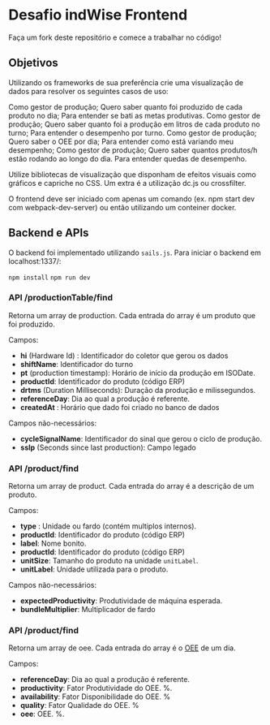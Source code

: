 # Desafio indWise Frontend

Faça um fork deste repositório e comece a trabalhar no código!

## Objetivos

Utilizando os frameworks de sua preferência crie uma visualização de dados para resolver os seguintes casos de uso:

Como gestor de produção; Quero saber quanto foi produzido de cada produto no dia; Para entender se bati as metas produtivas.
Como gestor de produção; Quero saber quanto foi a produção em litros de cada produto no turno; Para entender o desempenho por turno.
Como gestor de produção; Quero saber o OEE por dia; Para entender como está variando meu desempenho;
Como gestor de produção; Quero saber quantos produtos/h estão rodando ao longo do dia. Para entender quedas de desempenho.

Utilize bibliotecas de visualização que disponham de efeitos visuais como gráficos e capriche no CSS. Um extra é a utilização dc.js ou crossfilter.

O frontend deve ser iniciado com apenas um comando (ex. npm start dev com webpack-dev-server) ou então utilizando um conteiner docker.

## Backend e APIs

O backend foi implementado utilizando `sails.js`. Para iniciar o backend em localhost:1337/:

``npm install``
``npm run dev``

### API /productionTable/find

Retorna um array de production. Cada entrada do array é um produto que foi produzido.

Campos:
- **hi** (Hardware Id) : Identificador do coletor que gerou os dados
- **shiftName**: Identificador do turno
- **pt** (production timestamp): Horário de início da produção em ISODate.
- **productId**: Identificador do produto (código ERP)
- **drtms** (Duration Milliseconds): Duração da produção e milissegundos.
- **referenceDay**: Dia ao qual a produção é referente.
- **createdAt** : Horário que dado foi criado no banco de dados

Campos não-necessários:
- **cycleSignalName**: Identificador do sinal que gerou o ciclo de produção.
- **sslp** (Seconds since last production): Campo legado

### API /product/find

Retorna um array de product. Cada entrada do array é a descrição de um produto.

Campos:
- **type** : Unidade ou fardo (contém multiplos internos).
- **productId**: Identificador do produto (código ERP)
- **label**: Nome bonito.
- **productId**: Identificador do produto (código ERP)
- **unitSize**: Tamanho do produto na unidade `unitLabel`.
- **unitLabel**: Unidade utilizada para o produto.

Campos não-necessários:
- **expectedProductivity**: Produtividade de máquina esperada.
- **bundleMultiplier**: Multiplicador de fardo

### API /product/find

Retorna um array de oee. Cada entrada do array é o [OEE](https://en.wikipedia.org/wiki/Overall_equipment_effectiveness) de um dia.

Campos:
- **referenceDay**: Dia ao qual a produção é referente.
- **productivity**: Fator Produtividade do OEE. %.
- **availability**: Fator Disponibilidade do OEE. %
- **quality**: Fator Qualidade do OEE. %
- **oee**: OEE. %.

